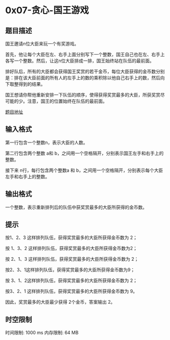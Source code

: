 # 0x07-贪心-国王游戏

## 题目描述

国王邀请n位大臣来玩一个有奖游戏。

首先，他让每个大臣在左、右手上面分别写下一个整数，国王自己也在左、右手上各写一个整数。然后，让这n位大臣排成一排，国王始终站在队伍的最前面。

排好队后，所有的大臣都会获得国王奖赏的若干金币，每位大臣获得的金币数分别是：排在该大臣前面的所有人的左手上的数的乘积除以他自己右手上的数，然后向下取整得到的结果。  

国王想请你帮他重新安排一下队伍的顺序，使得获得奖赏最多的大臣，所获奖赏尽可能的少。注意，国王的位置始终在队伍的最前面。

[题目地址](https://www.luogu.com.cn/problem/P1080)

## 输入格式

第一行包含一个整数n，表示大臣的人数。

第二行包含两个整数 a和 b，之间用一个空格隔开，分别表示国王左手和右手上的整数。

接下来 n行，每行包含两个整数a 和 b，之间用一个空格隔开，分别表示每个大臣左手和右手上的整数。

## 输出格式

一个整数，表示重新排列后的队伍中获奖赏最多的大臣所获得的金币数。

## 提示

按1、2、3 这样排列队伍，获得奖赏最多的大臣所获得金币数为 2；

按 1、3、2 这样排列队伍，获得奖赏最多的大臣所获得金币数为2；

按 2、1、3 这样排列队伍，获得奖赏最多的大臣所获得金币数为 2；

按2、3、1这样排列队伍，获得奖赏最多的大臣所获得金币数为9；

按 3、1、2这样排列队伍，获得奖赏最多的大臣所获得金币数为 2；

按3、2、1 这样排列队伍，获得奖赏最多的大臣所获得金币数为 9。

因此，奖赏最多的大臣最少获得 2个金币，答案输出 2。

## 时空限制

时间限制: 1000 ms
内存限制: 64 MB
